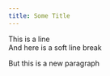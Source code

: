 ```yaml
---
title: Some Title
---
```


This is a line\
And here is a soft line break

But this is a new paragraph
